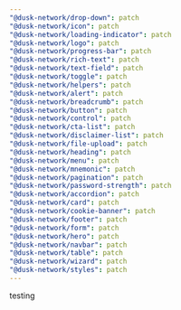 ```yaml
---
"@dusk-network/drop-down": patch
"@dusk-network/icon": patch
"@dusk-network/loading-indicator": patch
"@dusk-network/logo": patch
"@dusk-network/progress-bar": patch
"@dusk-network/rich-text": patch
"@dusk-network/text-field": patch
"@dusk-network/toggle": patch
"@dusk-network/helpers": patch
"@dusk-network/alert": patch
"@dusk-network/breadcrumb": patch
"@dusk-network/button": patch
"@dusk-network/control": patch
"@dusk-network/cta-list": patch
"@dusk-network/disclaimer-list": patch
"@dusk-network/file-upload": patch
"@dusk-network/heading": patch
"@dusk-network/menu": patch
"@dusk-network/mnemonic": patch
"@dusk-network/pagination": patch
"@dusk-network/password-strength": patch
"@dusk-network/accordion": patch
"@dusk-network/card": patch
"@dusk-network/cookie-banner": patch
"@dusk-network/footer": patch
"@dusk-network/form": patch
"@dusk-network/hero": patch
"@dusk-network/navbar": patch
"@dusk-network/table": patch
"@dusk-network/wizard": patch
"@dusk-network/styles": patch
---
```


testing
